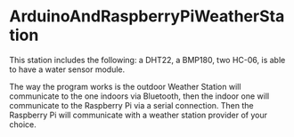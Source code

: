 # ArduinoAndRaspberryPiWeatherStation
This station includes the following: a DHT22, a BMP180, two HC-06, is able to have a water sensor module.

The way the program works is the outdoor Weather Station will communicate to the one indoors via Bluetooth, then the indoor one will communicate to the Raspberry Pi via a serial connection. Then the Raspberry Pi will communicate with a weather station provider of your choice.
